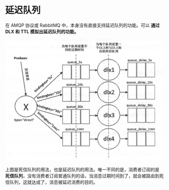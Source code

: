 # 延迟队列

在 AMQP 协议或 RabbitMQ 中，本身没有直接支持延迟队列的功能。可以 **通过 DLX 和 TTL 模拟出延迟队列的功能。**

![image-20200624165801409](./assets/image-20200624165801409.png)

上图是死信队列的用法，也是延迟队列的用法。唯一不同的是，消费者订阅的是 **死信队列**，没有消费者订阅普通队列的话，当消息过期时间到了，就会被路由到死信队列，这就达成了，消息被延迟消费的目的。

